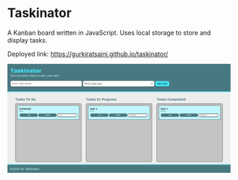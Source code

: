 # Taskinator

A Kanban board written in JavaScript. Uses local storage to store and display tasks.

Deployed link: https://gurkiratsaini.github.io/taskinator/

![Home Page](./assets/images/screencapture.png?raw=true)